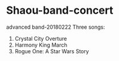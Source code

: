 # Shaou-band-concert
advanced band-20180222
Three songs:
1) Crystal City Overture 
2) Harmony King March
3) Rogue One: A Star Wars Story
